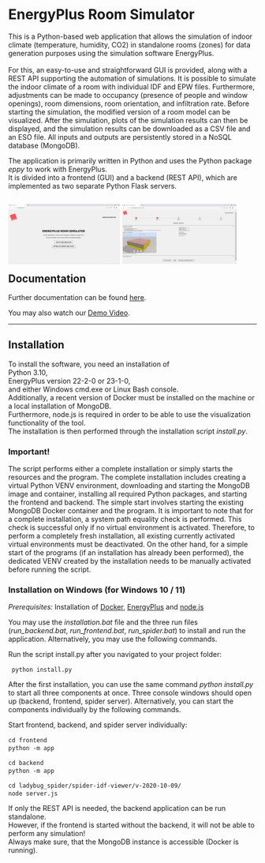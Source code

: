 # EnergyPlus Room Simulator

This is a Python-based web application that allows the simulation of indoor climate (temperature, humidity, CO2) in standalone rooms (zones) for data generation purposes using the simulation software EnergyPlus.<br><br>
For this, an easy-to-use and straightforward GUI is provided, along with a REST API supporting the automation of simulations. It is possible to simulate the indoor climate of a room with individual IDF and EPW files. Furthermore, adjustments can be made to occupancy (presence of people and window openings), room dimensions, room orientation, and infiltration rate. Before starting the simulation, the modified version of a room model can be visualized. After the simulation, plots of the simulation results can then be displayed, and the simulation results can be downloaded as a CSV file and an ESO file. All inputs and outputs are persistently stored in a NoSQL database (MongoDB).

The application is primarily written in Python and uses the Python package *eppy* to work with EnergyPlus.<br>
It is divided into a frontend (GUI) and a backend (REST API), which are implemented as two separate Python Flask servers. 

<p style="float:left;">
    <img src="frontend/static/frontpage.png" alt="Screenshot Frontpage" style="width:45%;">
    <img src="frontend/static/roompage.png" alt="Screenshot Room page", style="width:46%;">
</p>
<p style="float:left;">
  
</p>

***
## Documentation

Further documentation can be found [here](https://ccwi.github.io/EP-Room-Simulator/). 

You may also watch our [Demo Video](https://ccwi.github.io/EP-Room-Simulator/images/demo_video.mp4). 

***

## Installation 
To install the software, you need an installation of<br>
Python 3.10, <br>
EnergyPlus version 22-2-0 or 23-1-0,<br>
and either Windows cmd.exe or Linux Bash console.<br>
Additionally, a recent version of Docker must be installed on the machine or a local installation of MongoDB.<br> 
Furthermore, node.js is required in order to be able to use the visualization functionality of the tool.<br>
The installation is then performed through the installation script <i>install.py</i>.

### Important!
The script performs either a complete installation or simply starts the resources and the program. The complete installation includes creating a virtual Python VENV environment, downloading and starting the MongoDB image and container, installing all required Python packages, and starting the frontend and backend. The simple start involves starting the existing MongoDB Docker container and the program. It is important to note that for a complete installation, a system path equality check is performed. This check is successful only if no virtual environment is activated. Therefore, to perform a completely fresh installation, all existing currently activated virtual environments must be deactivated. On the other hand, for a simple start of the programs (if an installation has already been performed), the dedicated VENV created by the installation needs to be manually activated before running the script. 

### Installation on Windows (for Windows 10 / 11)
*Prerequisites:* Installation of [Docker](https://www.docker.com/), [EnergyPlus](https://energyplus.net/) and [node.js](https://nodejs.org/en)

You may use the <i>installation.bat</i> file and the three run files (<i>run_backend.bat</i>, <i>run_frontend.bat</i>, <i>run_spider.bat</i>) to install and run the application. Alternatively, you may use the following commands.<br>

Run the script install.py after you navigated to your project folder:
```
 python install.py
```

After the first installation, you can use the same command *python install.py* to start all three components at once. Three console windows should open up (backend, frontend, spider server). Alternatively, you can start the components individually by the following commands.

Start frontend, backend, and spider server individually:
```
cd frontend
python -m app
```
```
cd backend
python -m app
```
```
cd ladybug_spider/spider-idf-viewer/v-2020-10-09/
node server.js
```

If only the REST API is needed, the backend application can be run standalone.<br>
However, if the frontend is started without the backend, it will not be able to perform any simulation!<br>
Always make sure, that the MongoDB instance is accessible (Docker is running).
